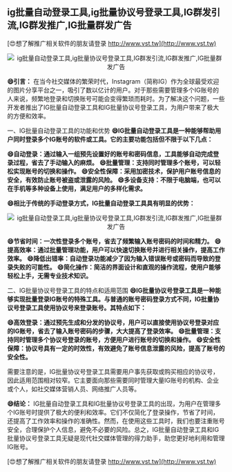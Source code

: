 ## **ig批量自动登录工具,ig批量协议号登录工具,IG群发引流,IG群发推广,IG批量群发广告**

[😍想了解推广相关软件的朋友请登录 http://www.vst.tw](http://www.vst.tw)

 <center><img src="https://vst.tw/MP4/tuiguang/png/6.png" alt="ig批量自动登录工具,ig批量协议号登录工具,IG群发引流,IG群发推广,IG批量群发广告"></center>

**😄引言：**
在当今社交媒体的繁荣时代，Instagram（简称IG）作为全球最受欢迎的图片分享平台之一，吸引了数以亿计的用户。对于那些需要管理多个IG账号的人来说，频繁地登录和切换账号可能会变得繁琐而耗时。为了解决这个问题，一些开发者推出了IG批量自动登录工具和IG批量协议号登录工具，为用户带来了极大的方便和效率。

一、IG批量自动登录工具的功能和优势
**😄IG批量自动登录工具是一种能够帮助用户同时登录多个IG账号的软件或工具。它的主要功能包括但不限于以下几点：**

**😄自动登录：通过输入一组预先设置好的账号和密码信息，工具能够自动完成登录过程，省去了手动输入的麻烦。**
**😄批量管理：支持同时管理多个账号，可以轻松实现账号的切换和操作。**
**😄安全性保障：采用加密技术，保护用户账号信息的安全，有效防止账号被盗或泄露的风险。**
**😄多设备支持：不限于电脑端，也可以在手机等多种设备上使用，满足用户的多样化需求。**

**😄相比于传统的手动登录方式，IG批量自动登录工具具有明显的优势：**

 <center><img src="https://vst.tw/MP4/tuiguang/png/4.png" alt="ig批量自动登录工具,ig批量协议号登录工具,IG群发引流,IG群发推广,IG批量群发广告"></center>

**😄节省时间：一次性登录多个账号，省去了频繁输入账号密码的时间和精力。**
**😄提高效率：通过批量管理功能，用户可以快速切换账号并进行相关操作，提高工作效率。**
**😄降低出错率：自动登录功能减少了因为输入错误账号或密码而导致的登录失败的可能性。**
**😄简化操作：简洁的界面设计和直观的操作流程，使用户能够轻松上手，无需专业技术知识。**

二、IG批量协议号登录工具的特点和适用范围
**😄IG批量协议号登录工具是一种能够实现批量登录IG账号的特殊工具。与普通的账号密码登录方式不同，IG批量协议号登录工具使用协议号来登录账号。其特点如下：**

**😄高效登录：通过预先生成和分发的协议号，用户可以直接使用协议号登录对应的IG账号，省去了输入账号密码的步骤，大大提高了登录效率。**
**😄批量管理：支持同时管理多个协议号登录的账号，方便用户进行账号的切换和操作。**
**😄安全性保障：协议号具有一定的时效性，有效避免了账号信息泄露的风险，提高了账号的安全性。**

需要注意的是，IG批量协议号登录工具需要用户事先获取或购买相应的协议号，因此适用范围相对较窄。它主要面向那些需要同时管理大量IG账号的机构、企业或个人，如社交媒体营销人员、网络推广人员等。

**😄结论：**
IG批量自动登录工具和IG批量协议号登录工具的出现，为用户在管理多个IG账号时提供了极大的便利和效率。它们不仅简化了登录操作，节省了时间，还提高了工作效率和操作的准确性。然而，在使用这些工具时，我们也要注重账号安全，合理保护个人信息，避免不必要的风险。总之，IG批量自动登录工具和IG批量协议号登录工具无疑是现代社交媒体管理的得力助手，助您更好地利用和管理IG账号。

[😍想了解推广相关软件的朋友请登录 http://www.vst.tw](http://www.vst.tw)




